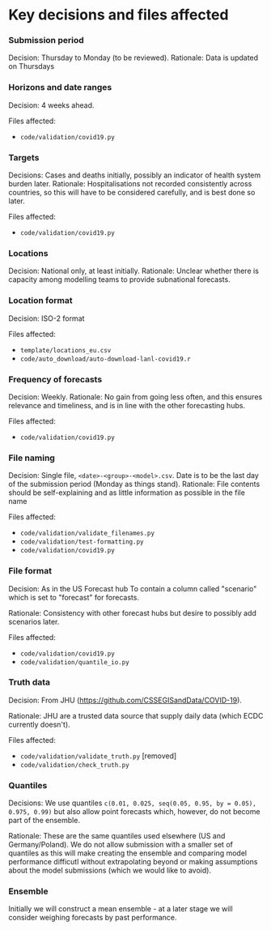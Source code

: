 # Key decisions and files affected

### Submission period

Decision: Thursday to Monday (to be reviewed).
Rationale: Data is updated on Thursdays

### Horizons and date ranges

Decision: 4 weeks ahead.

Files affected:
- `code/validation/covid19.py`

### Targets

Decisions: Cases and deaths initially, possibly an indicator of health system burden later.
Rationale: Hospitalisations not recorded consistently across countries, so this will have to be considered carefully, and is best done so later.

Files affected:
- `code/validation/covid19.py`

### Locations

Decision: National only, at least initially.
Rationale: Unclear whether there is capacity among modelling teams to provide subnational forecasts.

### Location format

Decision: ISO-2 format

Files affected:
- `template/locations_eu.csv`
- `code/auto_download/auto-download-lanl-covid19.r`

### Frequency of forecasts

Decision: Weekly.
Rationale: No gain from going less often, and this ensures relevance and timeliness, and is in line with the other forecasting hubs.

Files affected:
- `code/validation/covid19.py`

### File naming

Decision: Single file, `<date>-<group>-<model>.csv`. Date is to be the last day of the submission period (Monday as things stand).
Rationale: File contents should be self-explaining and as little information as possible in the file name

Files affected:
- `code/validation/validate_filenames.py`
- `code/validation/test-formatting.py`
- `code/validation/covid19.py`

### File format

Decision: As in the US Forecast hub To contain a column called "scenario" which is set to "forecast" for forecasts.

Rationale: Consistency with other forecast hubs but desire to possibly add scenarios later. 

Files affected:
- `code/validation/covid19.py`
- `code/validation/quantile_io.py`

### Truth data

Decision: From JHU (https://github.com/CSSEGISandData/COVID-19).

Rationale: JHU are a trusted data source that supply daily data (which ECDC currently doesn't).

Files affected:
- `code/validation/validate_truth.py` [removed]
- `code/validation/check_truth.py`

### Quantiles

Decisions: We use quantiles `c(0.01, 0.025, seq(0.05, 0.95, by = 0.05), 0.975, 0.99)` but also allow point forecasts which, however, do not become part of the ensemble.

Rationale: These are the same quantiles used elsewhere (US and Germany/Poland). We do not allow submission with a smaller set of quantiles as this will make creating the ensemble and comparing model performance difficutl without extrapolating beyond or making assumptions about the model submissions (which we would like to avoid).

### Ensemble

Initially we will construct a mean ensemble - at a later stage we will consider weighing forecasts by past performance.
